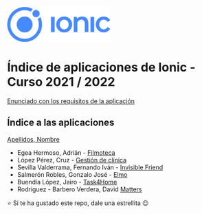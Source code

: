 <img width="240px" src="ionic.png">

# Índice de aplicaciones de Ionic - Curso 2021 / 2022

[Enunciado con los requisitos de la aplicación](trabajo_ionic_v5.pdf)

## Índice a las aplicaciones

[Apellidos, Nombre](#)

* Egea Hermoso, Adrián - [Filmoteca](https://github.com/AdrianEgeaHermoso/filmotecaApp)
* López Pérez, Cruz - [Gestión de clínica](https://github.com/mcruzlp/ClinicaNiloIonicApp)
* Sevilla Valderrama, Fernando Iván - [Invisible Friend](https://github.com/feseva/invisibleFriendApp)
* Salmerón Robles, Gonzalo José - [Elmo](https://github.com/gonzalosalmeron/elmoApp)
* Buendía López, Jairo - [Task4Home](https://github.com/jairobuendia/task4home)
* Rodriguez - Barbero Verdera, David [Matters](https://github.com/Davidrbv/Matters)



:star: Si te ha gustado este repo, dale una estrellita :wink:
